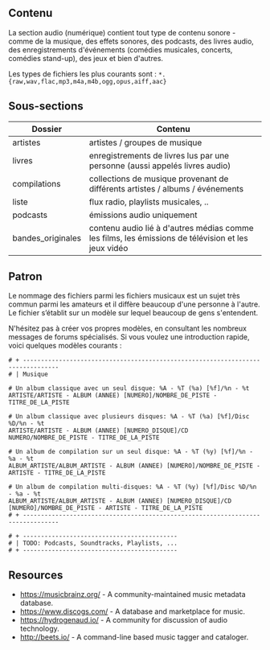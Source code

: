 ## Contenu

La section audio (numérique) contient tout type de contenu sonore  - comme de la musique, des effets sonores, des podcasts, des livres audio, des enregistrements d'événements (comédies musicales, concerts, comédies stand-up), des jeux et bien d'autres.

Les types de fichiers les plus courants sont : `*.{raw,wav,flac,mp3,m4a,m4b,ogg,opus,aiff,aac}`

## Sous-sections

| Dossier      | Contenu                                                      |
| ------------ | ------------------------------------------------------------ |
| artistes     | artistes / groupes de musique                                |
| livres       | enregistrements de livres lus par une personne (aussi appelés livres audio) |
| compilations | collections de musique provenant de différents artistes / albums / événements |
| liste        | flux radio, playlists musicales, ..                          |
| podcasts     | émissions audio uniquement                                   |
| bandes_originales | contenu audio lié à d'autres médias comme les films, les émissions de télévision et les jeux vidéo |

## Patron

Le nommage des fichiers parmi les fichiers musicaux est un sujet très commun parmi les amateurs et il diffère beaucoup d'une personne à l'autre. Le fichier s’établit sur un modèle sur lequel beaucoup de gens s'entendent.

N'hésitez pas à créer vos propres modèles, en consultant les nombreux messages de forums spécialisés. Si vous voulez une introduction rapide, voici quelques modèles courants :

```
# + --------------------------------------------------------------------------------
# | Musique

# Un album classique avec un seul disque: %A - %T (%a) [%f]/%n - %t
ARTISTE/ARTISTE - ALBUM (ANNEE) [NUMERO]/NOMBRE_DE_PISTE - TITRE_DE_LA_PISTE

# Un album classique avec plusieurs disques: %A - %T (%a) [%f]/Disc %D/%n - %t
ARTISTE/ARTISTE - ALBUM (ANNEE) [NUMERO_DISQUE]/CD NUMERO/NOMBRE_DE_PISTE - TITRE_DE_LA_PISTE

# Un album de compilation sur un seul disque: %A - %T (%y) [%f]/%n - %a - %t
ALBUM_ARTISTE/ALBUM_ARTISTE - ALBUM (ANNEE) [NUMERO]/NOMBRE_DE_PISTE - ARTISTE - TITRE_DE_LA_PISTE

# Un album de compilation multi-disques: %A - %T (%y) [%f]/Disc %D/%n - %a - %t
ALBUM_ARTISTE/ALBUM_ARTISTE - ALBUM (ANNEE) [NUMERO_DISQUE]/CD [NUMERO]/NOMBRE_DE_PISTE - ARTISTE - TITRE_DE_LA_PISTE
# + --------------------------------------------------------------------------------

# + -------------------------------------------
# | TODO: Podcasts, Soundtracks, Playlists, ...
# + -------------------------------------------
```

## Resources

- https://musicbrainz.org/ - A community-maintained music metadata database.
- https://www.discogs.com/ - A database and marketplace for music.
- https://hydrogenaud.io/ - A community for discussion of audio technology.
- http://beets.io/ - A command-line based music tagger and cataloger.
